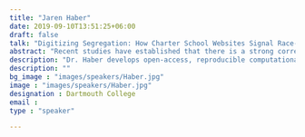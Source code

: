```yaml
---
title: "Jaren Haber"
date: 2019-09-10T13:51:25+06:00
draft: false
talk: "Digitizing Segregation: How Charter School Websites Signal Race- and Class-Specific Educational Ideologies"
abstract: "Recent studies have established that there is a strong correlation between charter schools and school segregation. We investigate psychological mechanisms for this segregation based on the theory that charter school websites invoke racial codes to appeal to socio-demographic audience niches. We scraped websites from 5,334 charter school websites across the US and used Structural Topic Modeling to discover latent topics that significantly vary by class and race. From these models and our text data, we developed stimuli for survey experiments to provide causal evidence that textual self-descriptions (the novel manipulation of this study) influence parental judgments of schools’ quality and expected fit with their child. Our emerging body of evidence suggests that perceptions of racial demographics and school quality are indeed influenced by website content. This social dynamic encourages segregation, privileges charter schools serving predominantly white student bodies, and contradicts popular claims that market-based, colorblind educational policies improve equity and access. Our methods also illustrate how computational and experimental methods can be mixed to strengthen both internal and external validity."
description: "Dr. Haber develops open-access, reproducible computational methods to study how organizational contexts, social categories, and media segmentation shape the impacts of structural inequalities. He has published research on charter school identities and their consequences for stratification, misinformation in the media during the 2020 election, and automated text analysis of organizational theories in scholarly journals. Dr. Haber's ongoing work in policy-oriented data science includes a survey experiment on parents' perceptions of charter school quality, scraping online obituaries to model trends in mortality during the pandemic, and using social media to identify COVID-related misinformation and model gun ownership. Dr. Haber taught sociology courses and led numerous data science workshops, institutes, and working groups, with emphases on web-scraping and text data. Dr. Haber received his PhD in Sociology from the University of California, Berkeley in 2020."
description: ""
bg_image : "images/speakers/Haber.jpg"
image : "images/speakers/Haber.jpg"
designation : Dartmouth College
email : 
type : "speaker"

---
```


